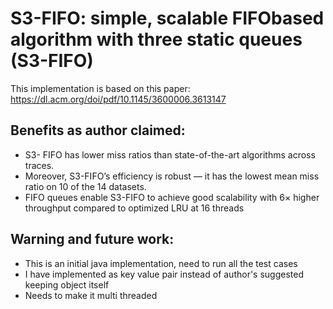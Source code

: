 # S3-FIFO: simple, scalable FIFObased algorithm with three static queues (S3-FIFO)
This implementation is based on this paper: https://dl.acm.org/doi/pdf/10.1145/3600006.3613147

##  Benefits as author claimed: 
* S3- FIFO has lower miss ratios than state-of-the-art algorithms
  across traces. 
* Moreover, S3-FIFO’s efficiency is robust — it
  has the lowest mean miss ratio on 10 of the 14 datasets. 
* FIFO queues enable S3-FIFO to achieve good scalability with 6×
  higher throughput compared to optimized LRU at 16 threads

## Warning and future work: 
* This is an initial java implementation, need to run all the test cases
* I have implemented as key value pair instead of author's suggested keeping object itself
* Needs to make it multi threaded